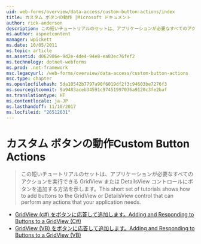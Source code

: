 ```yaml
---
uid: web-forms/overview/data-access/custom-button-actions/index
title: カスタム ボタンの動作 |Microsoft ドキュメント
author: rick-anderson
description: この短いチュートリアルのセットは、アプリケーションが必要なすべてのアクションを実行できる GridView または DetailsView コントロールにボタンを追加する方法を示します。
ms.author: aspnetcontent
manager: wpickett
ms.date: 10/05/2011
ms.topic: article
ms.assetid: d062986e-9d2e-4de4-94e8-ea83ec76fef2
ms.technology: dotnet-webforms
ms.prod: .net-framework
msc.legacyurl: /web-forms/overview/data-access/custom-button-actions
msc.type: chapter
ms.openlocfilehash: 5da10542b7797a90f6019df2f3c94603be7276f3
ms.sourcegitcommit: 9a9483aceb34591c97451997036a9120c3fe2baf
ms.translationtype: HT
ms.contentlocale: ja-JP
ms.lasthandoff: 11/10/2017
ms.locfileid: "26512631"
---
```

<a name="custom-button-actions"></a><span data-ttu-id="96e3a-103">カスタム ボタンの動作</span><span class="sxs-lookup"><span data-stu-id="96e3a-103">Custom Button Actions</span></span>
====================
> <span data-ttu-id="96e3a-104">この短いチュートリアルのセットは、アプリケーションが必要なすべてのアクションを実行できる GridView または DetailsView コントロールにボタンを追加する方法を示します。</span><span class="sxs-lookup"><span data-stu-id="96e3a-104">This short set of tutorials shows how to add buttons to the GridView or DetailsView control that can perform any actions that your application needs.</span></span>


- [<span data-ttu-id="96e3a-105">GridView (c#) をボタンに応答して追加します。</span><span class="sxs-lookup"><span data-stu-id="96e3a-105">Adding and Responding to Buttons to a GridView (C#)</span></span>](adding-and-responding-to-buttons-to-a-gridview-cs.md)
- [<span data-ttu-id="96e3a-106">GridView (VB) をボタンに応答して追加します。</span><span class="sxs-lookup"><span data-stu-id="96e3a-106">Adding and Responding to Buttons to a GridView (VB)</span></span>](adding-and-responding-to-buttons-to-a-gridview-vb.md)
